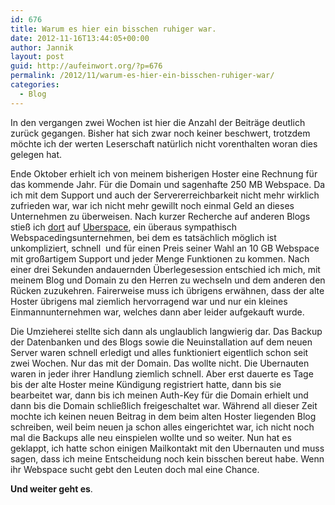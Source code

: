 ```yaml
---
id: 676
title: Warum es hier ein bisschen ruhiger war.
date: 2012-11-16T13:44:05+00:00
author: Jannik
layout: post
guid: http://aufeinwort.org/?p=676
permalink: /2012/11/warum-es-hier-ein-bisschen-ruhiger-war/
categories:
  - Blog
---
```

In den vergangen zwei Wochen ist hier die Anzahl der Beiträge deutlich zurück gegangen. Bisher hat sich zwar noch keiner beschwert, trotzdem möchte ich der werten Leserschaft natürlich nicht vorenthalten woran dies gelegen hat.

Ende Oktober erhielt ich von meinem bisherigen Hoster eine Rechnung für das kommende Jahr. Für die Domain und sagenhafte 250 MB Webspace. Da ich mit dem Support und auch der Servererreichbarkeit nicht mehr wirklich zufrieden war, war ich nicht mehr gewillt noch einmal Geld an dieses Unternehmen zu überweisen. Nach kurzer Recherche auf anderen Blogs stieß ich [dort](http://www.derbastard.com/) auf [Uberspace](http://uberspace.de/), ein überaus sympathisch Webspacedingsunternehmen, bei dem es tatsächlich möglich ist unkompliziert, schnell  und für einen Preis seiner Wahl an 10 GB Webspace mit großartigem Support und jeder Menge Funktionen zu kommen. Nach einer drei Sekunden andauernden Überlegesession entschied ich mich, mit meinem Blog und Domain zu den Herren zu wechseln und dem anderen den Rücken zuzukehren. Fairerweise muss ich übrigens erwähnen, dass der alte Hoster übrigens mal ziemlich hervorragend war und nur ein kleines Einmannunternehmen war, welches dann aber leider aufgekauft wurde.

Die Umzieherei stellte sich dann als unglaublich langwierig dar. Das Backup der Datenbanken und des Blogs sowie die Neuinstallation auf dem neuen Server waren schnell erledigt und alles funktioniert eigentlich schon seit zwei Wochen. Nur das mit der Domain. Das wollte nicht. Die Ubernauten waren in jeder ihrer Handlung ziemlich schnell. Aber erst dauerte es Tage bis der alte Hoster meine Kündigung registriert hatte, dann bis sie bearbeitet war, dann bis ich meinen Auth-Key für die Domain erhielt und dann bis die Domain schließlich freigeschaltet war. Während all dieser Zeit mochte ich keinen neuen Beitrag in dem beim alten Hoster liegenden Blog schreiben, weil beim neuen ja schon alles eingerichtet war, ich nicht noch mal die Backups alle neu einspielen wollte und so weiter. Nun hat es geklappt, ich hatte schon einigen Mailkontakt mit den Ubernauten und muss sagen, dass ich meine Entscheidung noch kein bisschen bereut habe. Wenn ihr Webspace sucht gebt den Leuten doch mal eine Chance.

**Und weiter geht es**.